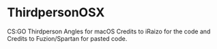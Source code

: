 # ThirdpersonOSX
CS:GO Thirdperson Angles for macOS
Credits to iRaizo for the code and Credits to Fuzion/Spartan for pasted code.
